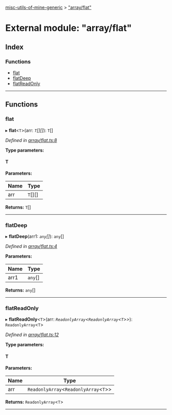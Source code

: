 [misc-utils-of-mine-generic](../README.md) > ["array/flat"](../modules/_array_flat_.md)

# External module: "array/flat"

## Index

### Functions

* [flat](_array_flat_.md#flat)
* [flatDeep](_array_flat_.md#flatdeep)
* [flatReadOnly](_array_flat_.md#flatreadonly)

---

## Functions

<a id="flat"></a>

###  flat

▸ **flat**<`T`>(arr: *`T`[][]*): `T`[]

*Defined in [array/flat.ts:8](https://github.com/cancerberoSgx/misc-utils-of-mine/blob/eabad80/misc-utils-of-mine-generic/src/array/flat.ts#L8)*

**Type parameters:**

#### T 
**Parameters:**

| Name | Type |
| ------ | ------ |
| arr | `T`[][] |

**Returns:** `T`[]

___
<a id="flatdeep"></a>

###  flatDeep

▸ **flatDeep**(arr1: *`any`[]*): `any`[]

*Defined in [array/flat.ts:4](https://github.com/cancerberoSgx/misc-utils-of-mine/blob/eabad80/misc-utils-of-mine-generic/src/array/flat.ts#L4)*

**Parameters:**

| Name | Type |
| ------ | ------ |
| arr1 | `any`[] |

**Returns:** `any`[]

___
<a id="flatreadonly"></a>

###  flatReadOnly

▸ **flatReadOnly**<`T`>(arr: *`ReadonlyArray`<`ReadonlyArray`<`T`>>*): `ReadonlyArray`<`T`>

*Defined in [array/flat.ts:12](https://github.com/cancerberoSgx/misc-utils-of-mine/blob/eabad80/misc-utils-of-mine-generic/src/array/flat.ts#L12)*

**Type parameters:**

#### T 
**Parameters:**

| Name | Type |
| ------ | ------ |
| arr | `ReadonlyArray`<`ReadonlyArray`<`T`>> |

**Returns:** `ReadonlyArray`<`T`>

___

